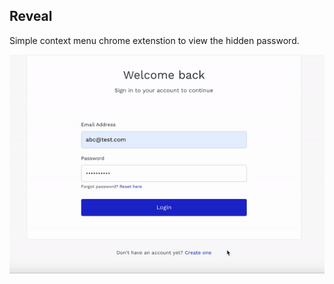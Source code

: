
## Reveal

Simple context menu chrome extenstion to view the hidden password.

![](images/reveal-working.gif)